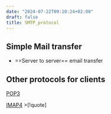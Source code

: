 ```yaml
---
date: "2024-07-22T09:10:24+02:00"
draft: false
title: SMTP_protocol
---
```


## Simple Mail transfer

-   ==Server to server== email transfer

## Other protocols for clients

[POP3](/Notes/posts/protocols/POP3)

[IMAP4](/Notes/posts/protocols/IMAP4) \>\[!quote\]
